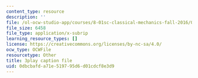 ```yaml
---
content_type: resource
description: ''
file: /ol-ocw-studio-app/courses/8-01sc-classical-mechanics-fall-2016/0dbcbafda71e519795d6d01cdcf8e3d9_m8_3VwHy7tE.vtt
file_size: 6458
file_type: application/x-subrip
learning_resource_types: []
license: https://creativecommons.org/licenses/by-nc-sa/4.0/
ocw_type: OCWFile
resourcetype: Other
title: 3play caption file
uid: 0dbcbafd-a71e-5197-95d6-d01cdcf8e3d9
---
```


